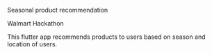 Seasonal product recommendation

Walmart Hackathon 

This flutter app recommends products to users based on season and location of users.
